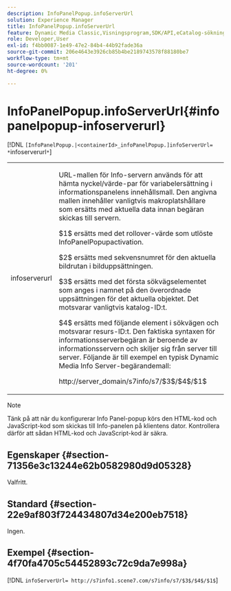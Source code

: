 ```yaml
---
description: InfoPanelPopup.infoServerUrl
solution: Experience Manager
title: InfoPanelPopup.infoServerUrl
feature: Dynamic Media Classic,Visningsprogram,SDK/API,eCatalog-sökning
role: Developer,User
exl-id: f4bb0087-1e49-47e2-84b4-44b92fade36a
source-git-commit: 206e4643e3926cb85b4be2189743578f88180be7
workflow-type: tm+mt
source-wordcount: '201'
ht-degree: 0%

---
```


# InfoPanelPopup.infoServerUrl{#infopanelpopup-infoserverurl}

[!DNL `[InfoPanelPopup.|<containerId>_infoPanelPopup.]infoServerUrl= *`infoserverurl`*`]

<table id="table_9A6258D9B0DA4A29AA8A6C9BBCFE3662"> 
 <tbody> 
  <tr> 
   <td> <p> <span class="codeph"><span class="varname"> infoserverurl</span></span> </p> </td> 
   <td> <p>URL-mallen för Info-servern används för att hämta nyckel/värde-par för variabelersättning i informationspanelens innehållsmall. Den angivna mallen innehåller vanligtvis makroplatshållare som ersätts med aktuella data innan begäran skickas till servern. </p> <p><span class="codeph"> $1$</span> ersätts med det rollover-värde som utlöste  <span class="codeph"> </span> InfoPanelPopupactivation. </p> <p><span class="codeph"> $2$</span> ersätts med sekvensnumret för den aktuella bildrutan i bilduppsättningen. </p> <p><span class="codeph"> $3$</span> ersätts med det första sökvägselementet som anges i namnet på den överordnade uppsättningen för det aktuella objektet. Det motsvarar vanligtvis katalog-ID:t. </p> <p><span class="codeph"> $4$</span> ersätts med följande element i sökvägen och motsvarar resurs-ID:t. Den faktiska syntaxen för informationsserverbegäran är beroende av informationsservern och skiljer sig från server till server. Följande är till exempel en typisk Dynamic Media Info Server-begärandemall: </p> <p><span class="codeph"> http://server_domain/s7info/s7/$3$/$4$/$1$</span> </p> </td> 
  </tr> 
 </tbody> 
</table>

>[!NOTE]
>
>Tänk på att när du konfigurerar Info Panel-popup körs den HTML-kod och JavaScript-kod som skickas till Info-panelen på klientens dator. Kontrollera därför att sådan HTML-kod och JavaScript-kod är säkra.

## Egenskaper {#section-71356e3c13244e62b0582980d9d05328}

Valfritt.

## Standard {#section-22e9af803f724434807d34e200eb7518}

Ingen.

## Exempel {#section-4f70fa4705c54452893c72c9da7e998a}

[!DNL `infoServerUrl= http://s7info1.scene7.com/s7info/s7/$3$/$4$/$1$`]
